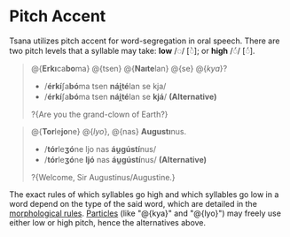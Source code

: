 # Pitch Accent

Tsana utilizes pitch accent for word-segregation in oral speech. There are two pitch levels that a syllable may take: **low** /◌/ \[◌̀\]; or **high** /◌́/ \[◌́\].

> @{**Erkı**ca**bo**ma} @{tsen} @{**Naıte**lan} @{se} @{_kya_}?
>
> - /**érkí**ʃa**bó**ma tsen **nái̯té**lan se kja/
> - /**érkí**ʃa**bó**ma tsen **nái̯té**lan se **kjá**/ **(Alternative)**
>
> ?{Are you the grand-clown of Earth?}
<!---->
> @{**Tor**le**jo**ne} @{_lyo_}, @{nas} **Augustı**nus.
>
> - /**tór**le**ʒó**ne ljo nas **áu̯gústí**nus/
> - /**tór**le**ʒó**ne **ljó** nas **áu̯gústí**nus/ **(Alternative)**
>
> ?{Welcome, Sir Augustinus/Augustine.}

The exact rules of which syllables go high and which syllables go low in a word depend on the type of the said word, which are detailed in the [morphological rules](../morphology/index.md). [Particles]() (like "@{kya}" and "@{lyo}") may freely use either low or high pitch, hence the alternatives above.
